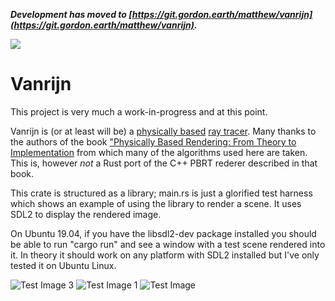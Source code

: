 ***Development has moved to [https://git.gordon.earth/matthew/vanrijn](https://git.gordon.earth/matthew/vanrijn).***

![](https://github.com/matthewscottgordon/vanrijn/workflows/Rust/badge.svg)

# Vanrijn

This project is very much a work-in-progress and at this point.

Vanrijn is (or at least will be) a [physically based](https://en.wikipedia.org/wiki/Physically_based_rendering)
[ray tracer](https://en.wikipedia.org/wiki/Ray_tracing_(graphics)). Many thanks to the
authors of the book
["Physically Based Rendering: From Theory to Implementation](https://www.pbrt.org/) from
which many of the algorithms used here are taken. This is, however _not_ a Rust port of
the C++ PBRT rederer described in that book.

This crate is structured as a library; main.rs is just a glorified test harness which
shows an example of using the library to render a scene. It uses SDL2 to display the
rendered image.

On Ubuntu 19.04, if you have the libsdl2-dev package installed you should be able to
run "cargo run" and see a window with a test scene rendered into it. In theory it should
work on any platform with SDL2 installed but I've only tested it on Ubuntu Linux.

![](.github/output3.png?raw=true "Test Image 3")
![](.github/output.png?raw=true "Test Image 1")
![](.github/output2.png?raw=true "Test Image")
